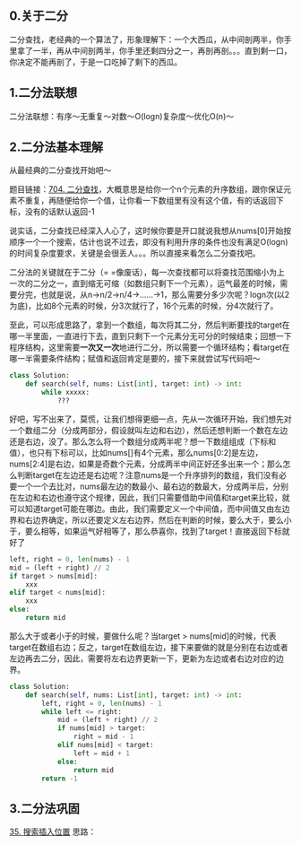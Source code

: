 ## 0.关于二分
二分查找，老经典的一个算法了，形象理解下：一个大西瓜，从中间剖两半，你手里拿了一半，再从中间剖两半，你手里还剩四分之一，再剖再剖。。。直到剩一口，你决定不能再剖了，于是一口吃掉了剩下的西瓜。

## 1.二分法联想
二分法联想：有序～无重复～对数～O(logn)复杂度～优化O(n)～

## 2.二分法基本理解
从最经典的二分查找开始吧～

题目链接：[704. 二分查找](https://leetcode.cn/problems/binary-search/)，大概意思是给你一个n个元素的升序数组，跟你保证元素不重复，再随便给你一个值，让你看一下数组里有没有这个值，有的话返回下标，没有的话默认返回-1

说实话，二分查找已经深入人心了，这时候你要是开口就说我想从nums[0]开始按顺序一个一个搜索，估计也说不过去，即没有利用升序的条件也没有满足O(logn)的时间复杂度要求，关键是会很丢人。。。所以直接来看怎么二分查找吧。

二分法的关键就在于二分（= =像废话），每一次查找都可以将查找范围缩小为上一次的二分之一，直到缩无可缩（如数组只剩下一个元素），运气最差的时候，需要分完，也就是说，从n->n/2->n/4->......->1，那么需要分多少次呢？logn次(以2为底)，比如8个元素的时候，分3次就行了，16个元素的时候，分4次就行了。

至此，可以形成思路了，拿到一个数组，每次将其二分，然后判断要找的target在哪一半里面，一直进行下去，直到只剩下一个元素分无可分的时候结束；回想一下程序结构，这里需要**一次又一次**地进行二分，所以需要一个循环结构；看target在哪一半需要条件结构；赋值和返回肯定是要的，接下来就尝试写代码吧～

```python
class Solution:
	def search(self, nums: List[int], target: int) -> int:
		while xxxxx:
			???
```

好吧，写不出来了，莫慌，让我们想得更细一点，先从一次循环开始，我们想先对一个数组二分（分成两部分，假设就叫左边和右边），然后还想判断一个数在左边还是右边，没了。那么怎么将一个数组分成两半呢？想一下数组组成（下标和值），也只有下标可以，比如nums[]有4个元素，那么nums[0:2]是左边，nums[2:4]是右边，如果是奇数个元素，分成两半中间正好还多出来一个；那么怎么判断target在左边还是右边呢？注意nums是一个升序排列的数组，我们没有必要一个一个去比对，nums最左边的数最小、最右边的数最大，分成两半后，分别在左边和右边也遵守这个规律，因此，我们只需要借助中间值和target来比较，就可以知道target可能在哪边。由此，我们需要定义一个中间值，而中间值又由左边界和右边界确定，所以还要定义左右边界，然后在判断的时候，要么大于，要么小于，要么相等，如果运气好相等了，那么恭喜你，找到了target！直接返回下标就好了
```python
left, right = 0, len(nums) - 1
mid = (left + right) // 2
if target > nums[mid]:
	xxx
elif target < nums[mid]:
	xxx
else:
	return mid
```

那么大于或者小于的时候，要做什么呢？当target > nums[mid]的时候，代表target在数组右边；反之，target在数组左边，接下来要做的就是分别在右边或者左边再去二分，因此，需要将左右边界更新一下，更新为左边或者右边对应的边界。

```python
class Solution:
    def search(self, nums: List[int], target: int) -> int:
        left, right = 0, len(nums) - 1
        while left <= right:
            mid = (left + right) // 2
            if nums[mid] > target:
                right = mid - 1
            elif nums[mid] < target:
                left = mid + 1
            else:
                return mid 
        return -1 
```

## 3.二分法巩固
[35. 搜索插入位置](https://leetcode.cn/problems/search-insert-position/)
思路：
